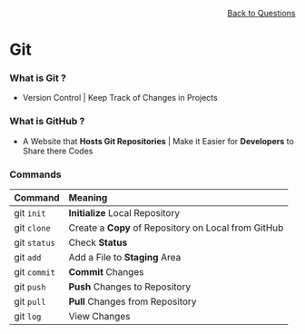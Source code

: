 <p align='right'><a href='https://github.com/KIRANKUMAR7296/Library'>Back to Questions</a></p>

# Git

### What is Git ?
- Version Control | Keep Track of Changes in Projects

### What is GitHub ?
- A Website that **Hosts Git Repositories** | Make it Easier for **Developers** to Share there Codes 

### Commands

Command | Meaning
:--- | :---
git `init` | **Initialize** Local Repository
git `clone` | Create a **Copy** of Repository on Local from GitHub
git `status` | Check **Status**
git `add` | Add a File to **Staging** Area
git `commit` | **Commit** Changes
git `push` | **Push** Changes to Repository
git `pull` | **Pull** Changes from Repository
git `log` | View Changes
